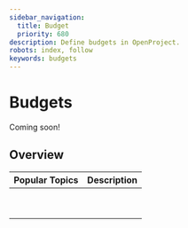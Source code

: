 ```yaml
---
sidebar_navigation:
  title: Budget
  priority: 680
description: Define budgets in OpenProject.
robots: index, follow
keywords: budgets
---
```

# Budgets

Coming soon!

## Overview

| Popular Topics | Description |
| -------------- | :---------- |
|                |             |
|                |             |
|                |             |
|                |             |
|                |             |
|                |             |
|                |             |
|                |             |
|                |             |

